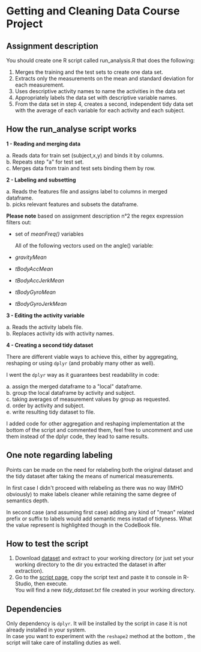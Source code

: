 # Getting and Cleaning Data Course Project
## Assignment description

You should create one R script called run_analysis.R that does the following:

1. Merges the training and the test sets to create one data set.
2. Extracts only the measurements on the mean and standard deviation for each measurement.
3. Uses descriptive activity names to name the activities in the data set
4. Appropriately labels the data set with descriptive variable names.
5. From the data set in step 4, creates a second, independent tidy data set with the average of each variable for each activity and each subject.


## How the run_analyse script works

**1 - Reading and merging data**

  a. Reads data for train set (subject,x,y) and binds it by columns.  
  b. Repeats step "a" for test set.  
  c. Merges data from train and test sets binding them by row.  

**2 - Labeling and subsetting**

  a. Reads the features file and assigns label to columns in merged dataframe.  
  b. picks relevant features and subsets the dataframe.  

  **Please note** based on assignment description n°2
  the regex expression filters out:
- set of *meanFreq()* variables  

  All of the following vectors used on the angle() variable:
- *gravityMean*
- *tBodyAccMean*
- *tBodyAccJerkMean*
- *tBodyGyroMean*
- *tBodyGyroJerkMean*

**3 - Editing the activity variable**

  a. Reads the activity labels file.  
  b. Replaces activity ids with activity names.  

**4 - Creating a second tidy dataset**

There are different viable ways to achieve this, either by aggregating, reshaping or
using `dplyr` (and probably many other as well).

I went the `dplyr` way as it guarantees best readability in code:

  a. assign the merged dataframe to a "local" dataframe.  
  b. group the local dataframe by activity and subject.  
  c. taking averages of measurement values by group as requested.  
  d. order by activity and subject.  
  e. write resulting tidy dataset to file.  

I added code for other aggregation and reshaping implementation at the bottom of the script and commented them, feel free to uncomment and use them instead of the dplyr code, they lead to same results.

## One note regarding labeling  

Points can be made on the need for relabeling both the original dataset and the tidy dataset after taking the means of numerical measurements.  

In first case I didn't proceed with relabeling as there was no way (IMHO obviously) to make labels cleaner while retaining the same degree of semantics depth.  

In second case (and assuming first case) adding any kind of "mean" related prefix or suffix to labels would add semantic mess instad of tidyness. What the value represent is highlighted though in the CodeBook file.

## How to test the script

1. Download [dataset](https://d396qusza40orc.cloudfront.net/getdata%2Fprojectfiles%2FUCI%20HAR%20Dataset.zip)
and extract to your working directory (or just set your working directory to the dir you extracted the dataset in after extraction).  
2. Go to the [script page](https://github.com/LoGreHub/gettingandcleaningdata/blob/master/run_analysis.R), copy the script text and paste it to console in R-Studio, then execute.  
You will find a new *tidy_dataset.txt* file created in your working directory.

## Dependencies

Only dependency is `dplyr`. It will be installed by the script in case it is not already installed in your system.  
In case you want to experiment with the `reshape2` method at the bottom , the script will take care of installing duties as well.  
